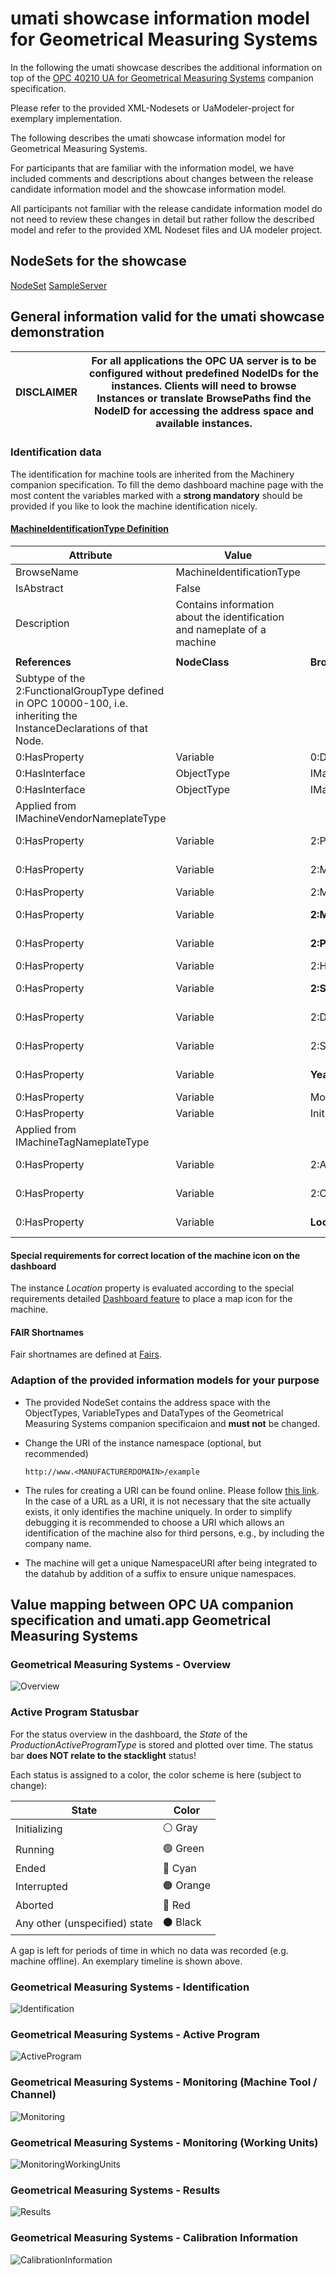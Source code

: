 # umati showcase information model for Geometrical Measuring Systems

In the following the umati showcase describes the additional information on top of the [OPC 40210 UA for Geometrical Measuring Systems](https://www.vdma.eu/catalog-detail/-/catalog/26336) companion specification.

Please refer to the provided XML-Nodesets or UaModeler-project for exemplary implementation.

The following describes the umati showcase information model for Geometrical Measuring Systems.

For participants that are familiar with the information model, we have included comments and descriptions about changes between the release candidate information model and the showcase information model.

All participants not familiar with the release candidate information model do not need to review these changes in detail but rather follow the described model and refer to the provided XML Nodeset files and UA modeler project.

## NodeSets for the showcase

[NodeSet](https://github.com/OPCFoundation/UA-Nodeset/tree/latest/GMS)
[SampleServer](https://github.com/umati/Sample-Server/tree/develop/GMS)

## General information valid for the umati showcase demonstration

| **DISCLAIMER** | For all applications the OPC UA server is to be configured without predefined NodeIDs for the instances. Clients will need to browse Instances or translate BrowsePaths find the NodeID for accessing the address space and available instances. |
| -------------- | ------------------------------------------------------------------------------------------------------------------------------------------------------------------------------------------------------------------------------------------------ |

### Identification data

The identification for machine tools are inherited from the Machinery companion specification.
To fill the demo dashboard machine page with the most content the variables marked with a **strong mandatory** should be provided if you like to look the machine identification nicely.

#### [**MachineIdentificationType Definition**](https://reference.opcfoundation.org/Machinery/docs/8.6/)

| **Attribute**                                                                                                         | **Value**                                                                |                             |                 |                    |           |
| --------------------------------------------------------------------------------------------------------------------- | ------------------------------------------------------------------------ | --------------------------- | --------------- | ------------------ | --------- |
| BrowseName                                                                                                            | MachineIdentificationType                                                |                             |                 |                    |           |
| IsAbstract                                                                                                            | False                                                                    |                             |                 |                    |           |
| Description                                                                                                           | Contains information about the identification and nameplate of a machine |                             |                 |                    |           |
|                                                                                                                       |                                                                          |                             |                 |                    |           |
| **References**                                                                                                        | **NodeClass**                                                            | **BrowseName**              | **DataType**    | **TypeDefinition** | **Other** |
| Subtype of the 2:FunctionalGroupType defined in OPC 10000-100, i.e. inheriting the InstanceDeclarations of that Node. |                                                                          |                             |                 |                    |           |
| 0:HasProperty                                                                                                         | Variable                                                                 | 0:DefaultInstanceBrowseName | 0:QualifiedName | 0:PropertyType     |           |
| 0:HasInterface                                                                                                        | ObjectType                                                               | IMachineVendorNameplateType |                 |                    |           |
| 0:HasInterface                                                                                                        | ObjectType                                                               | IMachineTagNameplateType    |                 |                    |           |
| Applied from IMachineVendorNameplateType                                                                              |                                                                          |                             |                 |                    |           |
| 0:HasProperty                                                                                                         | Variable                                                                 | 2:ProductInstanceUri        | 0:String        | 0:PropertyType     | M, RO     |
| 0:HasProperty                                                                                                         | Variable                                                                 | 2:Manufacturer              | 0:LocalizedText | 0:PropertyType     | M, RO     |
| 0:HasProperty                                                                                                         | Variable                                                                 | 2:ManufacturerUri           | 0:String        | 0:PropertyType     | O, RO     |
| 0:HasProperty                                                                                                         | Variable                                                                 | **2:Model**                 | 0:LocalizedText | 0:PropertyType     | **M**, RO |
| 0:HasProperty                                                                                                         | Variable                                                                 | **2:ProductCode**           | 0:String        | 0:PropertyType     | **M**, RO |
| 0:HasProperty                                                                                                         | Variable                                                                 | 2:HardwareRevision          | 0:String        | 0:PropertyType     | O, RO     |
| 0:HasProperty                                                                                                         | Variable                                                                 | **2:SoftwareRevision**      | 0:String        | 0:PropertyType     | **M**, RO |
| 0:HasProperty                                                                                                         | Variable                                                                 | 2:DeviceClass               | 0:String        | 0:PropertyType     | **M**, RO |
| 0:HasProperty                                                                                                         | Variable                                                                 | 2:SerialNumber              | 0:String        | 0:PropertyType     | M, RO     |
| 0:HasProperty                                                                                                         | Variable                                                                 | **YearOfConstruction**      | UInt16          | 0:PropertyType     | **M**, RO |
| 0:HasProperty                                                                                                         | Variable                                                                 | MonthOfConstruction         | Byte            | 0:PropertyType     | O, RO     |
| 0:HasProperty                                                                                                         | Variable                                                                 | InitialOperationDate        | DateTime        | 0:PropertyType     | O, RO     |
| Applied from IMachineTagNameplateType                                                                                 |                                                                          |                             |                 |                    |           |
| 0:HasProperty                                                                                                         | Variable                                                                 | 2:AssetId                   | 0:String        | 0:PropertyType     | O, RW     |
| 0:HasProperty                                                                                                         | Variable                                                                 | 2:ComponentName             | 0:LocalizedText | 0:PropertyType     | O, RW     |
| 0:HasProperty                                                                                                         | Variable                                                                 | **Location**                | 0:String        | 0:PropertyType     | **M**, RW |

#### Special requirements for correct location of the machine icon on the dashboard

The instance _Location_ property is evaluated according to the special requirements detailed [Dashboard feature](../Dashboard.md#location-of-fair-machine-and-software-icons-on-the-dashboard) to place a map icon for the machine.

#### FAIR Shortnames

Fair shortnames are defined at [Fairs](Fairs.md).

### Adaption of the provided information models for your purpose

- The provided NodeSet contains the address space with the ObjectTypes, VariableTypes and DataTypes of the Geometrical Measuring Systems companion specificaion and **must not** be changed.
- Change the URI of the instance namespace (optional, but recommended)

  `http://www.<MANUFACTURERDOMAIN>/example`

- The rules for creating a URI can be found online. Please follow [this link](https://en.wikipedia.org/wiki/Uniform_Resource_Identifier).
  In the case of a URL as a URI, it is not necessary that the site actually exists, it only identifies the machine uniquely. In order to simplify debugging it is recommended to choose a URI which allows an identification of the machine also for third persons, e.g., by including the company name.

- The machine will get a unique NamespaceURI after being integrated to the datahub by addition of a suffix to ensure unique namespaces.

## Value mapping between OPC UA companion specification and umati.app Geometrical Measuring Systems

### Geometrical Measuring Systems - Overview

![Overview](../img/GeometricalMeasuringSystems/GMS-Overview.png "GMS Overview")

### Active Program Statusbar

For the status overview in the dashboard, the _State_ of the _ProductionActiveProgramType_ is stored and plotted over time. The status bar **does NOT relate to the stacklight** status!

Each status is assigned to a color, the color scheme is here (subject to change):

| State                         | Color            |
| ----------------------------- | ---------------- |
| Initializing                  | &#9898; Gray     |
| Running                       | &#128994; Green  |
| Ended                         | &#128309; Cyan   |
| Interrupted                   | &#128992; Orange |
| Aborted                       | &#128308; Red    |
| Any other (unspecified) state | &#9899; Black    |

A gap is left for periods of time in which no data was recorded (e.g. machine offline). An exemplary timeline is shown above.

### Geometrical Measuring Systems - Identification

![Identification](../img/GeometricalMeasuringSystems/GMS-Identification.png "GMS Identification")

### Geometrical Measuring Systems - Active Program

![ActiveProgram](../img/GeometricalMeasuringSystems/GMS-ActiveProgram.png "GMS ActiveProgram")

### Geometrical Measuring Systems - Monitoring (Machine Tool / Channel)

![Monitoring](../img/GeometricalMeasuringSystems/GMS-Monitoring.png "GMS Monitoring Machine Tool / Channel")

### Geometrical Measuring Systems - Monitoring (Working Units)

![MonitoringWorkingUnits](../img/GeometricalMeasuringSystems/GMS-Monitoring-WorkingUnit.png "GMS Monitoring Working Units")

### Geometrical Measuring Systems - Results

![Results](../img/GeometricalMeasuringSystems/GMS-Results.png "GMS Results")

### Geometrical Measuring Systems - Calibration Information

![CalibrationInformation](../img/GeometricalMeasuringSystems/GMS-CalibrationInformation.png "GMS Calibration Information")
